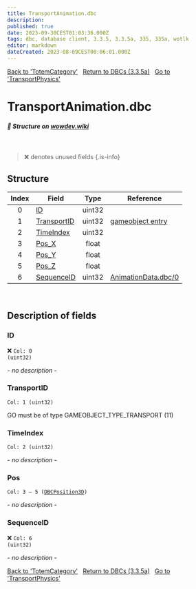 ```yaml
---
title: TransportAnimation.dbc
description:
published: true
date: 2023-09-30CEST01:03:36.000Z
tags: dbc, database client, 3.3.5, 3.3.5a, 335, 335a, wotlk
editor: markdown
dateCreated: 2023-08-09CEST00:06:01.000Z
---
```

<a href="https://trinitycore.info/files/DBC/335/totemcategory" class="mt-5 v-btn v-btn--depressed v-btn--flat v-btn--outlined theme--light v-size--default darkblue--text text--lighten-3"><span class="v-btn__content"><i aria-hidden="true" class="v-icon notranslate v-icon--left mdi mdi-arrow-left theme--light"></i><span>Back to 'TotemCategory'</span></span></a>&nbsp;&nbsp;&nbsp;<a href="https://trinitycore.info/files/DBC/335/DBC" class="mt-5 v-btn v-btn--depressed v-btn--flat v-btn--outlined theme--light v-size--default darkblue--text text--lighten-3"><span class="v-btn__content"><i aria-hidden="true" class="v-icon notranslate v-icon--left mdi mdi-home-outline theme--light"></i><span>Return to DBCs (3.3.5a)</span></span></a>&nbsp;&nbsp;&nbsp;<a href="https://trinitycore.info/files/DBC/335/transportphysics" class="mt-5 v-btn v-btn--depressed v-btn--flat v-btn--outlined theme--light v-size--default darkblue--text text--lighten-3"><span class="v-btn__content"><span>Go to 'TransportPhysics'</span><i aria-hidden="true" class="v-icon notranslate v-icon--right mdi mdi-arrow-right theme--light"></i></span></a>

# TransportAnimation.dbc
##### :pencil: Structure on [wowdev.wiki](https://wowdev.wiki/DB/TransportAnimation)
&nbsp;

> :x: denotes unused fields
{.is-info}


## Structure

| Index | Field | Type | Reference |
| :---: | --- | :---: | --- |
| 0 | [ID](#id-alt) | uint32 |  |
| 1 | [TransportID](#transportid) | uint32 | [gameobject entry](/database/335/world/gameobject_template#entry) |
| 2 | [TimeIndex](#timeindex) | uint32 |  |
| 3 | [Pos_X](#pos) | float |  |
| 4 | [Pos_Y](#pos) | float |  |
| 5 | [Pos_Z](#pos) | float |  |
| 6 | [SequenceID](#sequenceid) | uint32 | [AnimationData.dbc/0](/files/DBC/335/animationdata#id-alt) |
&nbsp;
## Description of fields

### ID <!-- {#id-alt} -->
:x: <code>Col: 0 (uint32)</code>

*- no description -*
&nbsp;

### TransportID
<code>Col: 1 (uint32)</code>

GO must be of type GAMEOBJECT_TYPE_TRANSPORT (11)
&nbsp;

### TimeIndex
<code>Col: 2 (uint32)</code>

*- no description -*
&nbsp;

### Pos
<code>Col: 3 &ndash; 5 ([DBCPosition3D](/how-to/worldposition))</code>

*- no description -*
&nbsp;

### SequenceID
:x: <code>Col: 6 (uint32)</code>

*- no description -*
&nbsp;

<a href="https://trinitycore.info/files/DBC/335/totemcategory" class="mt-5 v-btn v-btn--depressed v-btn--flat v-btn--outlined theme--light v-size--default darkblue--text text--lighten-3"><span class="v-btn__content"><i aria-hidden="true" class="v-icon notranslate v-icon--left mdi mdi-arrow-left theme--light"></i><span>Back to 'TotemCategory'</span></span></a>&nbsp;&nbsp;&nbsp;<a href="https://trinitycore.info/files/DBC/335/DBC" class="mt-5 v-btn v-btn--depressed v-btn--flat v-btn--outlined theme--light v-size--default darkblue--text text--lighten-3"><span class="v-btn__content"><i aria-hidden="true" class="v-icon notranslate v-icon--left mdi mdi-home-outline theme--light"></i><span>Return to DBCs (3.3.5a)</span></span></a>&nbsp;&nbsp;&nbsp;<a href="https://trinitycore.info/files/DBC/335/transportphysics" class="mt-5 v-btn v-btn--depressed v-btn--flat v-btn--outlined theme--light v-size--default darkblue--text text--lighten-3"><span class="v-btn__content"><span>Go to 'TransportPhysics'</span><i aria-hidden="true" class="v-icon notranslate v-icon--right mdi mdi-arrow-right theme--light"></i></span></a>
